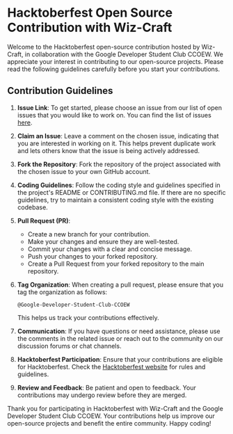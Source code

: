 # Hacktoberfest Open Source Contribution with Wiz-Craft

Welcome to the Hacktoberfest open-source contribution hosted by Wiz-Craft, in collaboration with the Google Developer Student Club CCOEW. We appreciate your interest in contributing to our open-source projects. Please read the following guidelines carefully before you start your contributions.

## Contribution Guidelines

1. **Issue Link**: To get started, please choose an issue from our list of open issues that you would like to work on. You can find the list of issues [here](https://github.com/Pinak-Datta/wiz-craft/issues/3).

2. **Claim an Issue**: Leave a comment on the chosen issue, indicating that you are interested in working on it. This helps prevent duplicate work and lets others know that the issue is being actively addressed.

3. **Fork the Repository**: Fork the repository of the project associated with the chosen issue to your own GitHub account.

4. **Coding Guidelines**: Follow the coding style and guidelines specified in the project's README or CONTRIBUTING.md file. If there are no specific guidelines, try to maintain a consistent coding style with the existing codebase.

5. **Pull Request (PR)**:
   - Create a new branch for your contribution.
   - Make your changes and ensure they are well-tested.
   - Commit your changes with a clear and concise message.
   - Push your changes to your forked repository.
   - Create a Pull Request from your forked repository to the main repository.

6. **Tag Organization**: When creating a pull request, please ensure that you tag the organization as follows:
   ```
   @Google-Developer-Student-Club-CCOEW
   ```
   This helps us track your contributions effectively.

7. **Communication**: If you have questions or need assistance, please use the comments in the related issue or reach out to the community on our discussion forums or chat channels.

8. **Hacktoberfest Participation**: Ensure that your contributions are eligible for Hacktoberfest. Check the [Hacktoberfest website](https://hacktoberfest.digitalocean.com/) for rules and guidelines.

9. **Review and Feedback**: Be patient and open to feedback. Your contributions may undergo review before they are merged.

Thank you for participating in Hacktoberfest with Wiz-Craft and the Google Developer Student Club CCOEW. Your contributions help us improve our open-source projects and benefit the entire community. Happy coding!